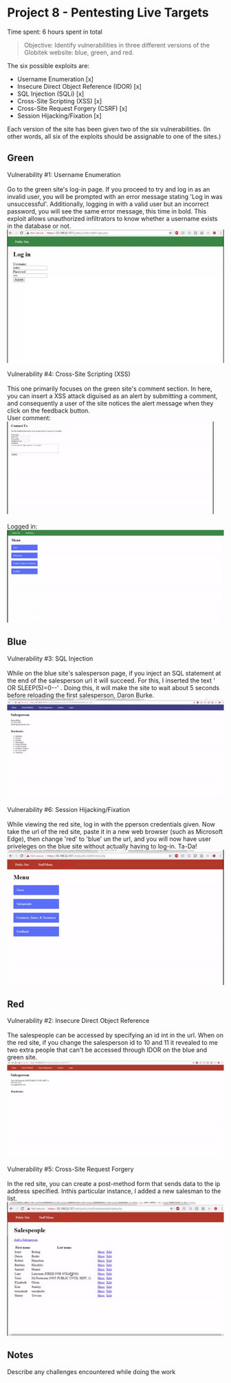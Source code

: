 # Project 8 - Pentesting Live Targets

Time spent: 6 hours spent in total

> Objective: Identify vulnerabilities in three different versions of the Globitek website: blue, green, and red.

The six possible exploits are:
* Username Enumeration [x]
* Insecure Direct Object Reference (IDOR) [x]
* SQL Injection (SQLi) [x]
* Cross-Site Scripting (XSS) [x]
* Cross-Site Request Forgery (CSRF) [x]
* Session Hijacking/Fixation [x]

Each version of the site has been given two of the six vulnerabilities. (In other words, all six of the exploits should be assignable to one of the sites.)

## Green

Vulnerability #1: Username Enumeration <br><br>
Go to the green site's log-in page. If you proceed to try and log in as an invalid user, you will be prompted with an error message stating 'Log in was unsuccessful'. Additionally, logging in with a valid user but an incorrect password, you will see the same error message, this time in bold. This exploit allows unauthorized infiltrators to know whether a username exists in the database or not. <br>
<img src='Username Enumeration.gif' title=' Username Enumeration' width='' alt='GIF Walkthrough' />

Vulnerability #4: Cross-Site Scripting (XSS) <br><br>
This one primarily focuses on the  green site's comment section. In here, you can insert a XSS attack diguised as an alert by submitting a comment, and consequently a user of the site notices the alert message when they click on the feedback button.<br>
User comment: <br> <img src='XSS user comment.gif' title=' XSS' width='' alt='GIF Walkthrough' /> 
<br><br>
Logged in: <br> <img src='XSS logged in.gif' title=' XSS' width='' alt='GIF Walkthrough' />

## Blue

Vulnerability #3: SQL Injection  <br><br>
While on the blue site's salesperson page, if you inject an SQL statement at the end of the salesperson url it will succeed.
For this, I inserted the text ' OR SLEEP(5)=0--' . Doing this, it will make the site to wait about 5 seconds before reloading the first salesperson, Daron Burke.
<br>
<img src='SQL.gif' title='SQL Injection' width='' alt='GIF Walkthrough' />

Vulnerability #6: Session Hijacking/Fixation <br><br>
While viewing the red site, log in with the pperson credentials given. Now take the url of the red site, paste it in a new web browser (such as Microsoft Edge), then change 'red' to 'blue' un the url, and you will now have user priveleges on the blue site without actually having to log-in. Ta-Da!
<br>
<img src='Session Hijacking.gif' title='Session Hijacking' width='' alt='GIF Walkthrough' />

## Red

Vulnerability #2: Insecure Direct Object Reference <br><br>
The salespeople can be accessed by specifying an id int in the url. When on the red site, if you change the salesperson id to
10 and 11 it revealed to me two extra people that can't be accessed through IDOR on the blue and green site. <br>
<img src='IDOR.gif' title=' IDOR' width='' alt='GIF Walkthrough' />

Vulnerability #5: Cross-Site Request Forgery <br><br>
In the red site, you can create a post-method form that sends data to the ip address specified. Inthis particular instance,
I added a new salesman to the list. <br>
<img src='CSRF.gif' title=' CSRF' width='' alt='GIF Walkthrough' />


## Notes

Describe any challenges encountered while doing the work
